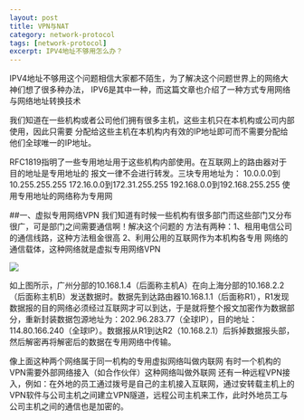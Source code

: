 ```yaml
---
layout: post
title: VPN与NAT
category: network-protocol
tags: [network-protocol]
excerpt: IPV4地址不够用怎么办？
---
```



IPV4地址不够用这个问题相信大家都不陌生，为了解决这个问题世界上的网络大神们想了很多种办法，
IPV6是其中一种，而这篇文章也介绍了一种方式专用网络与网络地址转换技术

我们知道在一些机构或者公司他们拥有很多主机，这些主机只在本机构或公司内部使用，因此只需要
分配给这些主机在本机构内有效的IP地址即可而不需要分配给他们全球唯一的IP地址。

RFC1819指明了一些专用地址用于这些机构内部使用。在互联网上的路由器对于目的地址是专用地址的
报文一律不会进行转发。三块专用地址为：
10.0.0.0到10.255.255.255
172.16.0.0到172.31.255.255
192.168.0.0到192.168.255.255
使用专用地址的网络称为专用网


##一、虚拟专用网络VPN
我们知道有时候一些机构有很多部门而这些部门又分布很广，可是部门之间需要通信啊！解决这个问题的
方法有两种：1、租用电信公司的通信线路，这种方法租金很高  2、利用公用的互联网作为本机构各专用
网络的通信载体，这种网络就是虚拟专用网络VPN

![](https://zhaorong2020.github.io/assets/images/2020/net-protocol/vpn.png)

如上图所示，广州分部的10.168.1.4（后面称主机A）在向上海分部的10.168.2.2（后面称主机B）发送数据时。数据先到达路由器10.168.1.1（后面称R1），R1发现数据报的目的网络必须经过互联网才可以到达，于是就将整个报文加密作为数据部分，重新封装数据包源地址为：202.96.283.77（全球IP），目的地址：114.80.166.240（全球IP）。数据报从R1到达R2（10.168.2.1）后拆掉数据报头部，然后解密再将解密后的数据在专用网络中传输。

像上面这种两个网络属于同一机构的专用虚拟网络叫做内联网
有时一个机构的VPN需要外部网络接入（如合作伙伴）这种网络叫做外联网
还有一种远程VPN接入，例如：在外地的员工通过拨号是自己的主机接入互联网，通过安转载主机上的VPN软件与公司主机之间建立VPN隧道，远程公司主机来工作，此时外地员工与公司主机之间的通信也是加密的。
